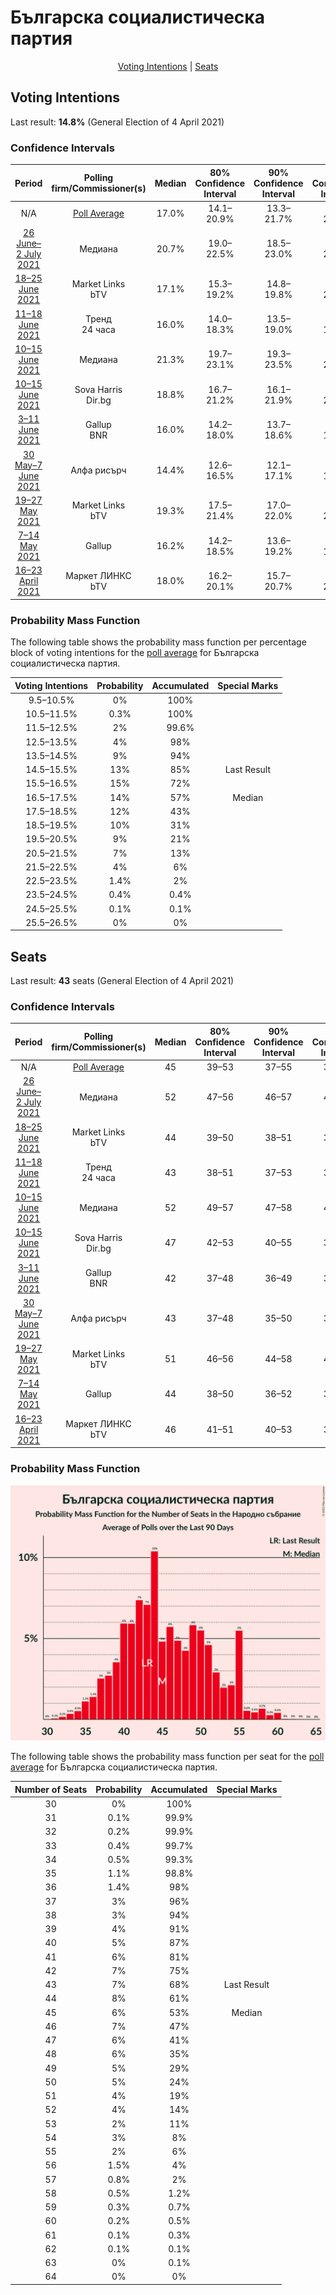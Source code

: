 # Българска социалистическа партия

<p align="center"><a href="#voting-intentions">Voting Intentions</a> | <a href="#seats">Seats</a></p>

## Voting Intentions

Last result: **14.8%** (General Election of 4 April 2021)

### Confidence Intervals

| Period     | Polling firm/Commissioner(s) | Median | 80% Confidence Interval | 90% Confidence Interval | 95% Confidence Interval | 99% Confidence Interval |
|:----------:|:----------------:|:-----------:|:-----------------------:|:-----------------------:|:-----------------------:|:-----------------------:|
| N/A | [Poll Average](average.html) | 17.0% | 14.1–20.9% | 13.3–21.7% | 12.7–22.3% | 11.7–23.4% |
| [26 June–2 July 2021](2021-07-02-Медиана.html) | Медиана | 20.7% | 19.0–22.5% | 18.5–23.0% | 18.2–23.4% | 17.4–24.3% |
| [18–25 June 2021](2021-06-25-MarketLinks.html) | Market Links <br> bTV | 17.1% | 15.3–19.2% | 14.8–19.8% | 14.4–20.3% | 13.6–21.3% |
| [11–18 June 2021](2021-06-18-Тренд.html) | Тренд <br> 24 часа | 16.0% | 14.0–18.3% | 13.5–19.0% | 13.0–19.6% | 12.1–20.7% |
| [10–15 June 2021](2021-06-15-Медиана.html) | Медиана | 21.3% | 19.7–23.1% | 19.3–23.5% | 18.9–24.0% | 18.2–24.8% |
| [10–15 June 2021](2021-06-15-SovaHarris.html) | Sova Harris <br> Dir.bg | 18.8% | 16.7–21.2% | 16.1–21.9% | 15.6–22.5% | 14.6–23.7% |
| [3–11 June 2021](2021-06-11-Gallup.html) | Gallup <br> BNR | 16.0% | 14.2–18.0% | 13.7–18.6% | 13.2–19.1% | 12.4–20.2% |
| [30 May–7 June 2021](2021-06-07-Алфарисърч.html) | Алфа рисърч | 14.4% | 12.6–16.5% | 12.1–17.1% | 11.6–17.6% | 10.8–18.7% |
| [19–27 May 2021](2021-05-27-MarketLinks.html) | Market Links <br> bTV | 19.3% | 17.5–21.4% | 17.0–22.0% | 16.5–22.5% | 15.7–23.5% |
| [7–14 May 2021](2021-05-14-Gallup.html) | Gallup | 16.2% | 14.2–18.5% | 13.6–19.2% | 13.1–19.8% | 12.2–21.0% |
| [16–23 April 2021](2021-04-23-МаркетЛИНКС.html) | Маркет ЛИНКС <br> bTV | 18.0% | 16.2–20.1% | 15.7–20.7% | 15.2–21.2% | 14.4–22.3% |

### Probability Mass Function

The following table shows the probability mass function per percentage block of voting intentions for the [poll average](average.html) for Българска социалистическа партия.

| Voting Intentions | Probability | Accumulated | Special Marks |
|:-----------------:|:-----------:|:-----------:|:-------------:|
| 9.5–10.5% | 0% | 100% |  |
| 10.5–11.5% | 0.3% | 100% |  |
| 11.5–12.5% | 2% | 99.6% |  |
| 12.5–13.5% | 4% | 98% |  |
| 13.5–14.5% | 9% | 94% |  |
| 14.5–15.5% | 13% | 85% | Last Result |
| 15.5–16.5% | 15% | 72% |  |
| 16.5–17.5% | 14% | 57% | Median |
| 17.5–18.5% | 12% | 43% |  |
| 18.5–19.5% | 10% | 31% |  |
| 19.5–20.5% | 9% | 21% |  |
| 20.5–21.5% | 7% | 13% |  |
| 21.5–22.5% | 4% | 6% |  |
| 22.5–23.5% | 1.4% | 2% |  |
| 23.5–24.5% | 0.4% | 0.4% |  |
| 24.5–25.5% | 0.1% | 0.1% |  |
| 25.5–26.5% | 0% | 0% |  |


## Seats

Last result: **43** seats (General Election of 4 April 2021)

### Confidence Intervals

| Period     | Polling firm/Commissioner(s) | Median | 80% Confidence Interval | 90% Confidence Interval | 95% Confidence Interval | 99% Confidence Interval |
|:----------:|:----------------:|:------:|:-----------------------:|:-----------------------:|:-----------------------:|:-----------------------:|
| N/A | [Poll Average](average.html) | 45 | 39–53 | 37–55 | 36–56 | 33–59 |
| [26 June–2 July 2021](2021-07-02-Медиана.html) | Медиана | 52 | 47–56 | 46–57 | 45–59 | 43–61 |
| [18–25 June 2021](2021-06-25-MarketLinks.html) | Market Links <br> bTV | 44 | 39–50 | 38–51 | 37–52 | 35–55 |
| [11–18 June 2021](2021-06-18-Тренд.html) | Тренд <br> 24 часа | 43 | 38–51 | 37–53 | 36–54 | 33–57 |
| [10–15 June 2021](2021-06-15-Медиана.html) | Медиана | 52 | 49–57 | 47–58 | 46–60 | 45–61 |
| [10–15 June 2021](2021-06-15-SovaHarris.html) | Sova Harris <br> Dir.bg | 47 | 42–53 | 40–55 | 39–57 | 36–60 |
| [3–11 June 2021](2021-06-11-Gallup.html) | Gallup <br> BNR | 42 | 37–48 | 36–49 | 35–50 | 33–53 |
| [30 May–7 June 2021](2021-06-07-Алфарисърч.html) | Алфа рисърч | 43 | 37–48 | 35–50 | 34–51 | 32–55 |
| [19–27 May 2021](2021-05-27-MarketLinks.html) | Market Links <br> bTV | 51 | 46–56 | 44–58 | 42–59 | 41–62 |
| [7–14 May 2021](2021-05-14-Gallup.html) | Gallup | 44 | 38–50 | 36–52 | 35–54 | 33–57 |
| [16–23 April 2021](2021-04-23-МаркетЛИНКС.html) | Маркет ЛИНКС <br> bTV | 46 | 41–51 | 40–53 | 39–53 | 37–57 |

### Probability Mass Function

![Graph with seats probability mass function not yet produced](average-seats-pmf-българскасоциалистическапартия.png "Seats Probability Mass Function")

The following table shows the probability mass function per seat for the [poll average](average.html) for Българска социалистическа партия.

| Number of Seats | Probability | Accumulated | Special Marks |
|:---------------:|:-----------:|:-----------:|:-------------:|
| 30 | 0% | 100% |  |
| 31 | 0.1% | 99.9% |  |
| 32 | 0.2% | 99.9% |  |
| 33 | 0.4% | 99.7% |  |
| 34 | 0.5% | 99.3% |  |
| 35 | 1.1% | 98.8% |  |
| 36 | 1.4% | 98% |  |
| 37 | 3% | 96% |  |
| 38 | 3% | 94% |  |
| 39 | 4% | 91% |  |
| 40 | 5% | 87% |  |
| 41 | 6% | 81% |  |
| 42 | 7% | 75% |  |
| 43 | 7% | 68% | Last Result |
| 44 | 8% | 61% |  |
| 45 | 6% | 53% | Median |
| 46 | 7% | 47% |  |
| 47 | 6% | 41% |  |
| 48 | 6% | 35% |  |
| 49 | 5% | 29% |  |
| 50 | 5% | 24% |  |
| 51 | 4% | 19% |  |
| 52 | 4% | 14% |  |
| 53 | 2% | 11% |  |
| 54 | 3% | 8% |  |
| 55 | 2% | 6% |  |
| 56 | 1.5% | 4% |  |
| 57 | 0.8% | 2% |  |
| 58 | 0.5% | 1.2% |  |
| 59 | 0.3% | 0.7% |  |
| 60 | 0.2% | 0.5% |  |
| 61 | 0.1% | 0.3% |  |
| 62 | 0.1% | 0.1% |  |
| 63 | 0% | 0.1% |  |
| 64 | 0% | 0% |  |


